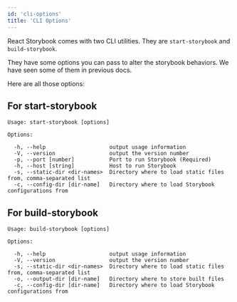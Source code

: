 ```yaml
---
id: 'cli-options'
title: 'CLI Options'
---
```


React Storybook comes with two CLI utilities. They are `start-storybook` and `build-storybook`.

They have some options you can pass to alter the storybook behaviors. We have seen some of them in previous docs.

Here are all those options:

## For start-storybook

    Usage: start-storybook [options]

    Options:

      -h, --help                    output usage information
      -V, --version                 output the version number
      -p, --port [number]           Port to run Storybook (Required)
      -h, --host [string]           Host to run Storybook
      -s, --static-dir <dir-names>  Directory where to load static files from, comma-separated list
      -c, --config-dir [dir-name]   Directory where to load Storybook configurations from

## For build-storybook

    Usage: build-storybook [options]

    Options:

      -h, --help                    output usage information
      -V, --version                 output the version number
      -s, --static-dir <dir-names>  Directory where to load static files from, comma-separated list
      -o, --output-dir [dir-name]   Directory where to store built files
      -c, --config-dir [dir-name]   Directory where to load Storybook configurations from
